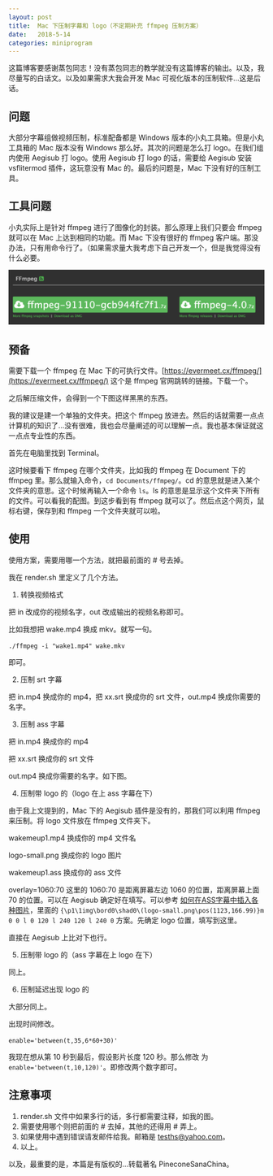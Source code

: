 ```yaml
---
layout: post
title:  Mac 下压制字幕和 logo（不定期补充 ffmpeg 压制方案）
date:   2018-5-14
categories: miniprogram
---
```


这篇博客要感谢蒸包同志！没有蒸包同志的教学就没有这篇博客的输出。以及，我尽量写的白话文。以及如果需求大我会开发 Mac 可视化版本的压制软件...这是后话。

## 问题

大部分字幕组做视频压制，标准配备都是 Windows 版本的小丸工具箱。但是小丸工具箱的 Mac 版本没有 Windows 那么好。其次的问题是怎么打 logo。在我们组内使用 Aegisub 打 logo。使用 Aegisub 打 logo 的话，需要给 Aegisub 安装 vsflitermod 插件，这玩意没有 Mac 的。最后的问题是，Mac 下没有好的压制工具。

## 工具问题

小丸实际上是针对 ffmpeg 进行了图像化的封装。那么原理上我们只要会 ffmpeg 就可以在 Mac 上达到相同的功能。而 Mac 下没有很好的 ffmpeg 客户端。那没办法，只有用命令行了。（如果需求量大我考虑下自己开发一个，但是我觉得没有什么必要。

![ffmpeg-1](images/ffmpeg/1.png)

## 预备

需要下载一个 ffmpeg 在 Mac 下的可执行文件。[https://evermeet.cx/ffmpeg/](https://evermeet.cx/ffmpeg/) 这个是 ffmpeg 官网跳转的链接。下载一个。

之后解压缩文件，会得到一个下图这样黑黑的东西。

我的建议是建一个单独的文件夹。把这个 ffmpeg 放进去。然后的话就需要一点点计算机的知识了...没有很难，我也会尽量阐述的可以理解一点。我也基本保证就这一点点专业性的东西。

首先在电脑里找到 Terminal。

这时候要看下 ffmpeg 在哪个文件夹，比如我的 ffmpeg 在 Document 下的 ffmpeg 里。那么就输入命令，`cd Documents/ffmpeg/`。cd 的意思就是进入某个文件夹的意思。这个时候再输入一个命令 `ls`。ls 的意思是显示这个文件夹下所有的文件。可以看我的配图。到这步看到有 ffmpeg 就可以了。然后点这个网页，鼠标右键，保存到和 ffmpeg 一个文件夹就可以啦。

## 使用

使用方案，需要用哪一个方法，就把最前面的 # 号去掉。

我在 render.sh 里定义了几个方法。

1. 转换视频格式

把 in 改成你的视频名字，out 改成输出的视频名称即可。

比如我想把 wake.mp4 换成 mkv。就写一句。

`./ffmpeg -i "wake1.mp4" wake.mkv`

即可。

2. 压制 srt 字幕

把 in.mp4 换成你的 mp4，把 xx.srt 换成你的 srt 文件，out.mp4 换成你需要的名字。

3. 压制 ass 字幕

把 in.mp4 换成你的 mp4

把 xx.srt 换成你的 srt 文件

out.mp4 换成你需要的名字。如下图。

4. 压制带 logo 的（logo 在上 ass 字幕在下）

由于我上文提到的，Mac 下的 Aegisub 插件是没有的，那我们可以利用 ffmpeg 来压制。将 logo 文件放在 ffmpeg 文件夹下。

wakemeup1.mp4 换成你的 mp4 文件名

logo-small.png 换成你的 logo 图片

wakemeup1.ass 换成你的 ass 文件

overlay=1060:70 这里的 1060:70 是距离屏幕左边 1060 的位置，距离屏幕上面 70 的位置。可以在 Aegisub 确定好在填写。可以参考 [如何在ASS字幕中插入各种图片](http://tieba.baidu.com/p/2706704635)，里面的 `{\p1\1img\bord0\shad0\(logo-small.png\pos(1123,166.99)}m 0 0 l 0 120 l 240 120 l 240 0` 方案。先确定 logo 位置，填写到这里。

直接在 Aegisub 上比对下也行。

5. 压制带 logo 的（ass 字幕在上 logo 在下）

同上。

6. 压制延迟出现 logo 的

大部分同上。

出现时间修改。

`enable='between(t,35,6*60+30)'`

我现在想从第 10 秒到最后，假设影片长度 120 秒。那么修改 为 `enable='between(t,10,120)'`。即修改两个数字即可。

## 注意事项

1. render.sh 文件中如果多行的话，多行都需要注释，如我的图。
2. 需要使用哪个则把前面的 # 去掉，其他的还得用 # 弄上。
3. 如果使用中遇到错误请发邮件给我。邮箱是 tesths@yahoo.com。
4. 以上。

以及，最重要的是，本篇是有版权的...转载著名 PineconeSanaChina。


